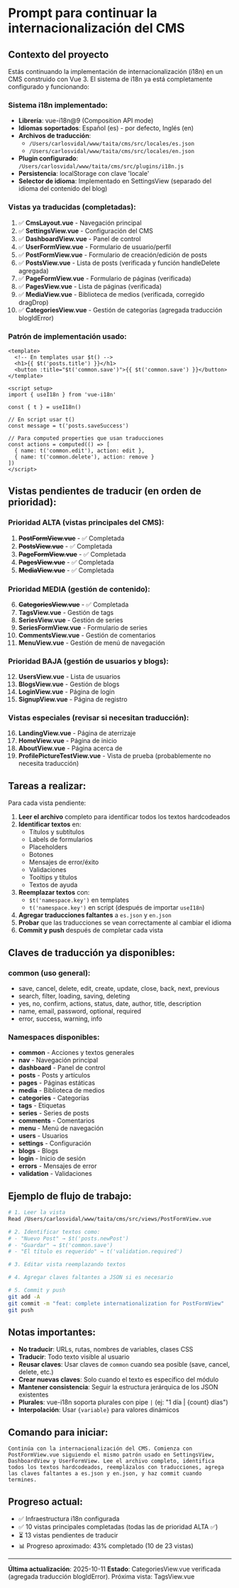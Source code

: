 # Prompt para continuar la internacionalización del CMS

## Contexto del proyecto

Estás continuando la implementación de internacionalización (i18n) en un CMS construido con Vue 3. El sistema de i18n ya está completamente configurado y funcionando:

### Sistema i18n implementado:
- **Librería**: vue-i18n@9 (Composition API mode)
- **Idiomas soportados**: Español (es) - por defecto, Inglés (en)
- **Archivos de traducción**:
  - `/Users/carlosvidal/www/taita/cms/src/locales/es.json`
  - `/Users/carlosvidal/www/taita/cms/src/locales/en.json`
- **Plugin configurado**: `/Users/carlosvidal/www/taita/cms/src/plugins/i18n.js`
- **Persistencia**: localStorage con clave 'locale'
- **Selector de idioma**: Implementado en SettingsView (separado del idioma del contenido del blog)

### Vistas ya traducidas (completadas):
1. ✅ **CmsLayout.vue** - Navegación principal
2. ✅ **SettingsView.vue** - Configuración del CMS
3. ✅ **DashboardView.vue** - Panel de control
4. ✅ **UserFormView.vue** - Formulario de usuario/perfil
5. ✅ **PostFormView.vue** - Formulario de creación/edición de posts
6. ✅ **PostsView.vue** - Lista de posts (verificada y función handleDelete agregada)
7. ✅ **PageFormView.vue** - Formulario de páginas (verificada)
8. ✅ **PagesView.vue** - Lista de páginas (verificada)
9. ✅ **MediaView.vue** - Biblioteca de medios (verificada, corregido dragDrop)
10. ✅ **CategoriesView.vue** - Gestión de categorías (agregada traducción blogIdError)

### Patrón de implementación usado:

```vue
<template>
  <!-- En templates usar $t() -->
  <h1>{{ $t('posts.title') }}</h1>
  <button :title="$t('common.save')">{{ $t('common.save') }}</button>
</template>

<script setup>
import { useI18n } from 'vue-i18n'

const { t } = useI18n()

// En script usar t()
const message = t('posts.saveSuccess')

// Para computed properties que usan traducciones
const actions = computed(() => [
  { name: t('common.edit'), action: edit },
  { name: t('common.delete'), action: remove }
])
</script>
```

## Vistas pendientes de traducir (en orden de prioridad):

### Prioridad ALTA (vistas principales del CMS):
1. ~~**PostFormView.vue**~~ - ✅ Completada
2. ~~**PostsView.vue**~~ - ✅ Completada
3. ~~**PageFormView.vue**~~ - ✅ Completada
4. ~~**PagesView.vue**~~ - ✅ Completada
5. ~~**MediaView.vue**~~ - ✅ Completada

### Prioridad MEDIA (gestión de contenido):
6. ~~**CategoriesView.vue**~~ - ✅ Completada
7. **TagsView.vue** - Gestión de tags
8. **SeriesView.vue** - Gestión de series
9. **SeriesFormView.vue** - Formulario de series
10. **CommentsView.vue** - Gestión de comentarios
11. **MenuView.vue** - Gestión de menú de navegación

### Prioridad BAJA (gestión de usuarios y blogs):
12. **UsersView.vue** - Lista de usuarios
13. **BlogsView.vue** - Gestión de blogs
14. **LoginView.vue** - Página de login
15. **SignupView.vue** - Página de registro

### Vistas especiales (revisar si necesitan traducción):
16. **LandingView.vue** - Página de aterrizaje
17. **HomeView.vue** - Página de inicio
18. **AboutView.vue** - Página acerca de
19. **ProfilePictureTestView.vue** - Vista de prueba (probablemente no necesita traducción)

## Tareas a realizar:

Para cada vista pendiente:

1. **Leer el archivo** completo para identificar todos los textos hardcodeados
2. **Identificar textos** en:
   - Títulos y subtítulos
   - Labels de formularios
   - Placeholders
   - Botones
   - Mensajes de error/éxito
   - Validaciones
   - Tooltips y títulos
   - Textos de ayuda
3. **Reemplazar textos** con:
   - `$t('namespace.key')` en templates
   - `t('namespace.key')` en script (después de importar `useI18n`)
4. **Agregar traducciones faltantes** a `es.json` y `en.json`
5. **Probar** que las traducciones se vean correctamente al cambiar el idioma
6. **Commit y push** después de completar cada vista

## Claves de traducción ya disponibles:

### common (uso general):
- save, cancel, delete, edit, create, update, close, back, next, previous
- search, filter, loading, saving, deleting
- yes, no, confirm, actions, status, date, author, title, description
- name, email, password, optional, required
- error, success, warning, info

### Namespaces disponibles:
- **common** - Acciones y textos generales
- **nav** - Navegación principal
- **dashboard** - Panel de control
- **posts** - Posts y artículos
- **pages** - Páginas estáticas
- **media** - Biblioteca de medios
- **categories** - Categorías
- **tags** - Etiquetas
- **series** - Series de posts
- **comments** - Comentarios
- **menu** - Menú de navegación
- **users** - Usuarios
- **settings** - Configuración
- **blogs** - Blogs
- **login** - Inicio de sesión
- **errors** - Mensajes de error
- **validation** - Validaciones

## Ejemplo de flujo de trabajo:

```bash
# 1. Leer la vista
Read /Users/carlosvidal/www/taita/cms/src/views/PostFormView.vue

# 2. Identificar textos como:
# - "Nuevo Post" → $t('posts.newPost')
# - "Guardar" → $t('common.save')
# - "El título es requerido" → t('validation.required')

# 3. Editar vista reemplazando textos

# 4. Agregar claves faltantes a JSON si es necesario

# 5. Commit y push
git add -A
git commit -m "feat: complete internationalization for PostFormView"
git push
```

## Notas importantes:

- **No traducir**: URLs, rutas, nombres de variables, clases CSS
- **Traducir**: Todo texto visible al usuario
- **Reusar claves**: Usar claves de `common` cuando sea posible (save, cancel, delete, etc.)
- **Crear nuevas claves**: Solo cuando el texto es específico del módulo
- **Mantener consistencia**: Seguir la estructura jerárquica de los JSON existentes
- **Plurales**: vue-i18n soporta plurales con pipe `|` (ej: "1 día | {count} días")
- **Interpolación**: Usar `{variable}` para valores dinámicos

## Comando para iniciar:

```
Continúa con la internacionalización del CMS. Comienza con PostFormView.vue siguiendo el mismo patrón usado en SettingsView, DashboardView y UserFormView. Lee el archivo completo, identifica todos los textos hardcodeados, reemplázalos con traducciones, agrega las claves faltantes a es.json y en.json, y haz commit cuando termines.
```

## Progreso actual:

- ✅ Infraestructura i18n configurada
- ✅ 10 vistas principales completadas (todas las de prioridad ALTA ✅)
- ⏳ 13 vistas pendientes de traducir
- 📊 Progreso aproximado: 43% completado (10 de 23 vistas)

---

**Última actualización**: 2025-10-11
**Estado**: CategoriesView.vue verificada (agregada traducción blogIdError). Próxima vista: TagsView.vue

